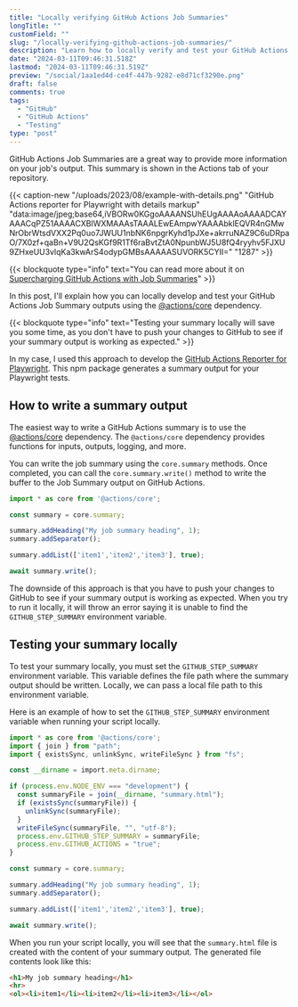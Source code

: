 ```yaml
---
title: "Locally verifying GitHub Actions Job Summaries"
longTitle: ""
customField: ""
slug: "/locally-verifying-github-actions-job-summaries/"
description: "Learn how to locally verify and test your GitHub Actions Job Summaries with the help of @actions/core dependency. Save time by testing before pushing changes."
date: "2024-03-11T09:46:31.518Z"
lastmod: "2024-03-11T09:46:31.519Z"
preview: "/social/1aa1ed4d-ce4f-447b-9282-e8d71cf3290e.png"
draft: false
comments: true
tags:
  - "GitHub"
  - "GitHub Actions"
  - "Testing"
type: "post"
---
```


GitHub Actions Job Summaries are a great way to provide more information on your job's output. This summary is shown in the Actions tab of your repository.

{{< caption-new "/uploads/2023/08/example-with-details.png" "GitHub Actions reporter for Playwright with details markup"  "data:image/jpeg;base64,iVBORw0KGgoAAAANSUhEUgAAAAoAAAADCAYAAACqPZ51AAAACXBIWXMAAAsTAAALEwEAmpwYAAAAbklEQVR4nGMwNrObrWtsdVXX2Pq0uo7JWUU1nbNK6npgrKyhd1pJXe+akrruNAZ9C6uDRpaO/7X0zf+qaBn+V9U2QsKGf9R1Tf6raBvtZtA0NpunbWJ5U8fQ4ryyhv5FJXU9ZHxeUU3vlqKa3kwArS4odypGMBsAAAAASUVORK5CYII=" "1287" >}}

{{< blockquote type="info" text="You can read more about it on [Supercharging GitHub Actions with Job Summaries](https://github.blog/2022-05-09-supercharging-github-actions-with-job-summaries/)" >}}

In this post, I'll explain how you can locally develop and test your GitHub Actions Job Summary outputs using the [@actions/core](https://www.npmjs.com/package/@actions/core) dependency.

{{< blockquote type="info" text="Testing your summary locally will save you some time, as you don't have to push your changes to GitHub to see if your summary output is working as expected." >}}

In my case, I used this approach to develop the [GitHub Actions Reporter for Playwright](https://www.npmjs.com/package/@estruyf/github-actions-reporter). This npm package generates a summary output for your Playwright tests.

## How to write a summary output

The easiest way to write a GitHub Actions summary is to use the [@actions/core](https://www.npmjs.com/package/@actions/core) dependency. The `@actions/core` dependency provides functions for inputs, outputs, logging, and more.

You can write the job summary using the `core.summary` methods. Once completed, you can call the `core.summary.write()` method to write the buffer to the Job Summary output on GitHub Actions.

```typescript {title="generateSummary.mjs | Summary sample"}
import * as core from '@actions/core';

const summary = core.summary;

summary.addHeading("My job summary heading", 1);
summary.addSeparator();

summary.addList(['item1','item2','item3'], true);

await summary.write();
```

The downside of this approach is that you have to push your changes to GitHub to see if your summary output is working as expected. When you try to run it locally, it will throw an error saying it is unable to find the `GITHUB_STEP_SUMMARY` environment variable.

## Testing your summary locally

To test your summary locally, you must set the `GITHUB_STEP_SUMMARY` environment variable. This variable defines the file path where the summary output should be written. Locally, we can pass a local file path to this environment variable.

Here is an example of how to set the `GITHUB_STEP_SUMMARY` environment variable when running your script locally.

```typescript {title="generateSummary.mjs | Local job summary testing"}
import * as core from '@actions/core';
import { join } from "path";
import { existsSync, unlinkSync, writeFileSync } from "fs";

const __dirname = import.meta.dirname;

if (process.env.NODE_ENV === "development") {
  const summaryFile = join(__dirname, "summary.html");
  if (existsSync(summaryFile)) {
    unlinkSync(summaryFile);
  }
  writeFileSync(summaryFile, "", "utf-8");
  process.env.GITHUB_STEP_SUMMARY = summaryFile;
  process.env.GITHUB_ACTIONS = "true";
}

const summary = core.summary;

summary.addHeading("My job summary heading", 1);
summary.addSeparator();

summary.addList(['item1','item2','item3'], true);

await summary.write();
```

When you run your script locally, you will see that the `summary.html` file is created with the content of your summary output. The generated file contents look like this:

```html {title="summary.html"}
<h1>My job summary heading</h1>
<hr>
<ol><li>item1</li><li>item2</li><li>item3</li></ol>
```
